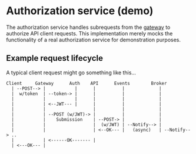 # Authorization service (demo)

The authorization service handles subrequests from the [gateway](../gateway)
to authorize API client requests. This implementation merely mocks the
functionality of a real authorization service for demonstration purposes.

## Example request lifecycle

A typical client request might go something like this...

```
Client     Gateway      Auth    API      Events        Broker
  | --POST--> |           |      |          |             |
  |  w/token  | --token-> |      |          |             |
  |           |           |      |          |             |
  |           | <--JWT--- |      |          |             |
  |           |                  |          |             |
  |           | --POST (w/JWT)-> |          |             |
  |           |    Submission    | --POST-> |             |
  |           |                  |  (w/JWT) | --Notify--> |  
  |           |                  | <--OK--- |   (async)   | --Notify--> ..
  |           | <------OK------- |
  | <---OK--- |
```
